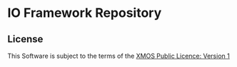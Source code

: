 # IO Framework Repository

## License

This Software is subject to the terms of the [XMOS Public Licence: Version 1](https://github.com/xmos/xcore_sdk/blob/develop/LICENSE.rst)
